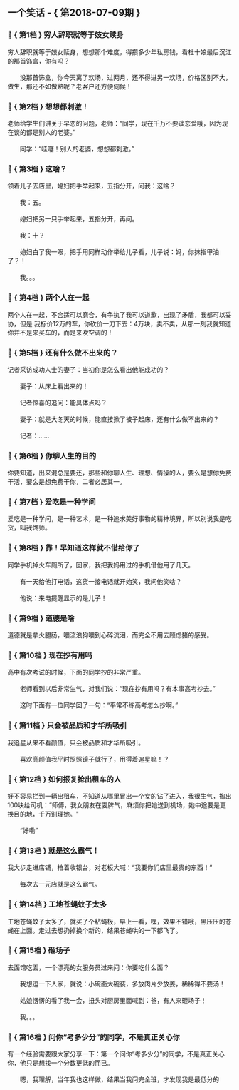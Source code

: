 ## 一个笑话 - { 第2018-07-09期 }
</hr>

### :jack_o_lantern: { 第1档 } 穷人辞职就等于妓女赎身
穷人辞职就等于妓女赎身，想想那个难度，得攒多少年私房钱，看杜十娘最后沉江的那首饰盒，你有吗？<br/><br/>　　没那首饰盒，你今天离了欢场，过两月，还不得进另一欢场，价格区别不大，做生，那还不如做熟呢？老客户还方便伺候！


### :jack_o_lantern: { 第2档 } 想想都刺激！
老师给学生们讲关于早恋的问题，老师：“同学，现在千万不要谈恋爱哦，因为现在谈的都是别人的老婆。”<br/><br/>　　同学：“哇噻！别人的老婆，想想都刺激。”


### :jack_o_lantern: { 第3档 } 这啥？
领着儿子去店里，媳妇把手举起来，五指分开，问我：这啥？<br/><br/>　　我：五。<br/><br/>　　媳妇把另一只手举起来，五指分开，再问。<br/><br/>　　我：十？<br/><br/>　　媳妇白了我一眼，把手用同样动作举给儿子看，儿子说：妈，你抹指甲油了？！<br/><br/>　　我。。。


### :jack_o_lantern: { 第4档 } 两个人在一起
两个人在一起，不合适可以磨合，有争执了我可以道歉，出现了矛盾，我都可以妥协，但是 我标价12万的车，你砍价一刀下去：4万块，卖不卖，从那一刻我就知道你并不是来买车的，而是来吹空调的！


### :jack_o_lantern: { 第5档 } 还有什么做不出来的？
记者采访成功人士的妻子：当初你是怎么看出他能成功的？<br/><br/>　　妻子：从床上看出来的！<br/><br/>　　记者惊喜的追问：能具体点吗？<br/><br/>　　妻子：就是大冬天的时候，能直接掀了被子起床，还有什么做不出来的？<br/><br/>　　记者：……


### :jack_o_lantern: { 第6档 } 你聊人生的目的
你要知道，出来混总是要还，那些和你聊人生、理想、情操的人，要么是想你免费干活，要么是想免费干你，二者必居其一。


### :jack_o_lantern: { 第7档 } 爱吃是一种学问
爱吃是一种学问，是一种艺术，是一种追求美好事物的精神境界，所以别说我是吃货，叫我馋师。


### :jack_o_lantern: { 第8档 } 靠！早知道这样就不借给你了
同学手机掉火车厕所了，回家，我把我妈用过的手机借他用了几天。<br/><br/>　　有一天给他打电话，这货一接电话就开始笑，我问他笑啥？<br/><br/>　　他说：来电提醒显示的是儿子！


### :jack_o_lantern: { 第9档 } 道德是啥
道德就是拿火腿肠，喂流浪狗喂到心碎流泪，而完全不用去顾虑猪的感受。


### :jack_o_lantern: { 第10档 } 现在抄有用吗
高中有次考试的时候，下面的同学抄的非常严重。<br/><br/>　　老师看到以后非常生气，对我们说：“现在抄有用吗？有本事高考抄去。”<br/><br/>　　这时下面有一位同学回了一句：“平常不练高考怎么抄啊。”


### :jack_o_lantern: { 第11档 } 只会被品质和才华所吸引
我追星从来不看颜值，只会被品质和才华所吸引。<br/><br/>　　喜欢高颜值我平时照照镜子就行了，用得着追星嘛！？


### :jack_o_lantern: { 第12档 } 如何报复抢出租车的人
好不容易拦到一辆出租车，不知道从哪里冒出一个女的钻了进入，我很生气，掏出100块给司机：“师傅，我女朋友在耍脾气，麻烦你把她送到机场，她中途要是更换目的地，千万别理她。&quot;<br/><br/>　　“好嘞”


### :jack_o_lantern: { 第13档 } 就是这么霸气！
我大步走进店铺，拍着收银台，对老板大喊：“我要你们店里最贵的东西！”<br/><br/>　　每次去一元店就是这么霸气。


### :jack_o_lantern: { 第14档 } 工地苍蝇蚊子太多
工地苍蝇蚊子太多了，就买了个粘蝇板，早上一看，嘿，效果不错哦，黑压压的苍蝇在上面。走过去想扔掉换个新的，结果苍蝇哄的一下都飞了。


### :jack_o_lantern: { 第15档 } 砸场子
去面馆吃面，一个漂亮的女服务员过来问：你要吃什么面？<br/><br/>　　我想逗一下人家，就说：小碗面大碗装，多放肉片少放姜，稀稀得不要汤！<br/><br/>　　姑娘愣愣的看了我一会，扭头对厨房里面喊到：爸，有人来砸场子！<br/><br/>　　我。。。


### :jack_o_lantern: { 第16档 } 问你“考多少分”的同学，不是真正关心你
有一个经验需要跟大家分享一下：第一个问你“考多少分”的同学，不是真正关心你，他只是想找一个分数更低的而已。<br/><br/>　　嗯，我理解，当年我也这样做，结果当我问完全班，才发现我是最低分的

